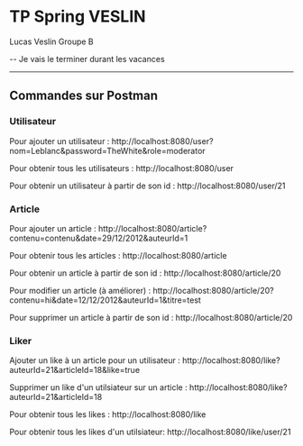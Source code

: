 # TP Spring VESLIN

Lucas Veslin 
Groupe B

-- Je vais le terminer durant les vacances

---
## Commandes sur Postman
### Utilisateur
Pour ajouter un utilisateur :
http://localhost:8080/user?nom=Leblanc&password=TheWhite&role=moderator

Pour obtenir tous les utilisateurs : 
http://localhost:8080/user

Pour obtenir un utilisateur à partir de son id :
http://localhost:8080/user/21

### Article
Pour ajouter un article : 
http://localhost:8080/article?contenu=contenu&date=29/12/2012&auteurId=1

Pour obtenir tous les articles : 
http://localhost:8080/article

Pour obtenir un article à partir de son id : 
http://localhost:8080/article/20

Pour modifier un article (à améliorer) : 
http://localhost:8080/article/20?contenu=hi&date=12/12/2012&auteurId=1&titre=test

Pour supprimer un article à partir de son id : 
http://localhost:8080/article/20

### Liker
Ajouter un like à un article pour un utilisateur : 
http://localhost:8080/like?auteurId=21&articleId=18&like=true

Supprimer un like d'un utilsiateur sur un article :
http://localhost:8080/like?auteurId=21&articleId=18

Pour obtenir tous les likes : 
http://localhost:8080/like

Pour obtenir tous les likes d'un utilsiateur:
http://localhost:8080/like/user/21
